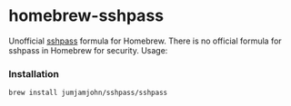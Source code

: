 # homebrew-sshpass
Unofficial [sshpass](https://sourceforge.net/projects/sshpass/) formula for Homebrew. There is no official formula for sshpass in Homebrew for security. Usage:

### Installation

```bash
brew install jumjamjohn/sshpass/sshpass
```

